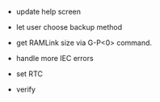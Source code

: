 - update help screen

- let user choose backup method
- get RAMLink size via G-P<0> command. 
- handle more IEC errors
- set RTC
- verify
